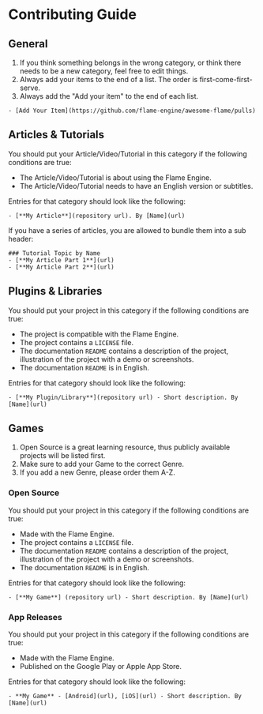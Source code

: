 # Contributing Guide

## General

1. If you think something belongs in the wrong category, or think there needs to be a new category, feel free to edit things.
2. Always add your items to the end of a list. The order is first-come-first-serve.
3. Always add the "Add your item" to the end of each list.

`- [Add Your Item](https://github.com/flame-engine/awesome-flame/pulls)`

## Articles & Tutorials

You should put your Article/Video/Tutorial in this category if the following conditions are true:

- The Article/Video/Tutorial is about using the Flame Engine.
- The Article/Video/Tutorial needs to have an English version or subtitles.

Entries for that category should look like the following:

`- [**My Article**](repository url). By [Name](url)`

If you have a series of articles, you are allowed to bundle them into a sub header:

```
### Tutorial Topic by Name
- [**My Article Part 1**](url)
- [**My Article Part 2**](url)
```

## Plugins & Libraries

You should put your project in this category if the following conditions are true:

- The project is compatible with the Flame Engine.
- The project contains a `LICENSE` file.
- The documentation `README` contains a description of the project, illustration of the project with a demo or screenshots.
- The documentation `README` is in English.

Entries for that category should look like the following:

`- [**My Plugin/Library**](repository url) - Short description. By [Name](url)`

## Games

1. Open Source is a great learning resource, thus publicly available projects will be listed first.
2. Make sure to add your Game to the correct Genre.
3. If you add a new Genre, please order them A-Z.

### Open Source

You should put your project in this category if the following conditions are true:

- Made with the Flame Engine.
- The project contains a `LICENSE` file.
- The documentation `README` contains a description of the project, illustration of the project with a demo or screenshots.
- The documentation `README` is in English.

Entries for that category should look like the following:

`- [**My Game**] (repository url) - Short description. By [Name](url)`

### App Releases

You should put your project in this category if the following conditions are true:

- Made with the Flame Engine.
- Published on the Google Play or Apple App Store.

Entries for that category should look like the following:

`- **My Game** - [Android](url), [iOS](url) - Short description. By [Name](url)`
